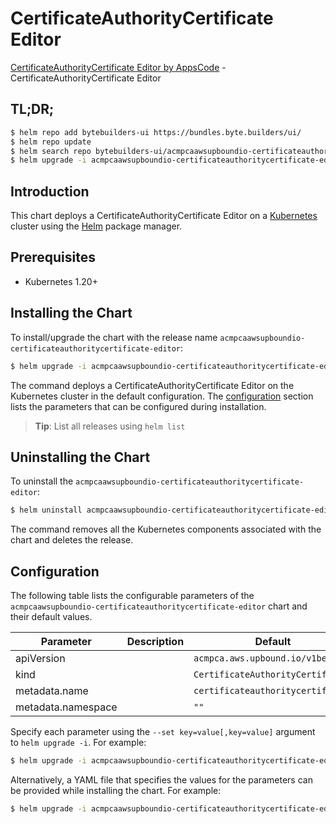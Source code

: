 # CertificateAuthorityCertificate Editor

[CertificateAuthorityCertificate Editor by AppsCode](https://byte.builders) - CertificateAuthorityCertificate Editor

## TL;DR;

```bash
$ helm repo add bytebuilders-ui https://bundles.byte.builders/ui/
$ helm repo update
$ helm search repo bytebuilders-ui/acmpcaawsupboundio-certificateauthoritycertificate-editor --version=v0.4.18
$ helm upgrade -i acmpcaawsupboundio-certificateauthoritycertificate-editor bytebuilders-ui/acmpcaawsupboundio-certificateauthoritycertificate-editor -n default --create-namespace --version=v0.4.18
```

## Introduction

This chart deploys a CertificateAuthorityCertificate Editor on a [Kubernetes](http://kubernetes.io) cluster using the [Helm](https://helm.sh) package manager.

## Prerequisites

- Kubernetes 1.20+

## Installing the Chart

To install/upgrade the chart with the release name `acmpcaawsupboundio-certificateauthoritycertificate-editor`:

```bash
$ helm upgrade -i acmpcaawsupboundio-certificateauthoritycertificate-editor bytebuilders-ui/acmpcaawsupboundio-certificateauthoritycertificate-editor -n default --create-namespace --version=v0.4.18
```

The command deploys a CertificateAuthorityCertificate Editor on the Kubernetes cluster in the default configuration. The [configuration](#configuration) section lists the parameters that can be configured during installation.

> **Tip**: List all releases using `helm list`

## Uninstalling the Chart

To uninstall the `acmpcaawsupboundio-certificateauthoritycertificate-editor`:

```bash
$ helm uninstall acmpcaawsupboundio-certificateauthoritycertificate-editor -n default
```

The command removes all the Kubernetes components associated with the chart and deletes the release.

## Configuration

The following table lists the configurable parameters of the `acmpcaawsupboundio-certificateauthoritycertificate-editor` chart and their default values.

|     Parameter      | Description |                   Default                    |
|--------------------|-------------|----------------------------------------------|
| apiVersion         |             | <code>acmpca.aws.upbound.io/v1beta1</code>   |
| kind               |             | <code>CertificateAuthorityCertificate</code> |
| metadata.name      |             | <code>certificateauthoritycertificate</code> |
| metadata.namespace |             | <code>""</code>                              |


Specify each parameter using the `--set key=value[,key=value]` argument to `helm upgrade -i`. For example:

```bash
$ helm upgrade -i acmpcaawsupboundio-certificateauthoritycertificate-editor bytebuilders-ui/acmpcaawsupboundio-certificateauthoritycertificate-editor -n default --create-namespace --version=v0.4.18 --set apiVersion=acmpca.aws.upbound.io/v1beta1
```

Alternatively, a YAML file that specifies the values for the parameters can be provided while
installing the chart. For example:

```bash
$ helm upgrade -i acmpcaawsupboundio-certificateauthoritycertificate-editor bytebuilders-ui/acmpcaawsupboundio-certificateauthoritycertificate-editor -n default --create-namespace --version=v0.4.18 --values values.yaml
```

